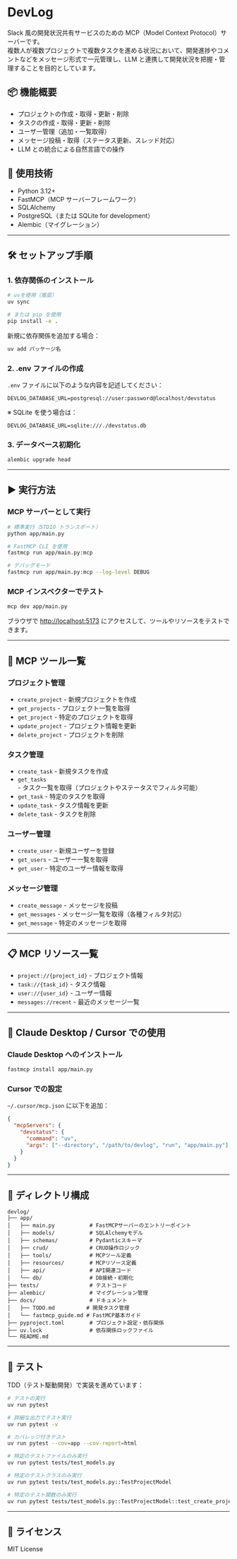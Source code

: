 # DevLog

Slack 風の開発状況共有サービスのための MCP（Model Context Protocol）サーバーです。  
複数人が複数プロジェクトで複数タスクを進める状況において、開発進捗やコメントなどをメッセージ形式で一元管理し、LLM と連携して開発状況を把握・管理することを目的としています。

## 📦 機能概要

- プロジェクトの作成・取得・更新・削除
- タスクの作成・取得・更新・削除
- ユーザー管理（追加・一覧取得）
- メッセージ投稿・取得（ステータス更新、スレッド対応）
- LLM との統合による自然言語での操作

## 🚀 使用技術

- Python 3.12+
- FastMCP（MCP サーバーフレームワーク）
- SQLAlchemy
- PostgreSQL（または SQLite for development）
- Alembic（マイグレーション）

---

## 🛠️ セットアップ手順

### 1. 依存関係のインストール

```bash
# uvを使用（推奨）
uv sync

# または pip を使用
pip install -e .
```

新規に依存関係を追加する場合：

```bash
uv add パッケージ名
```

### 2. .env ファイルの作成

`.env` ファイルに以下のような内容を記述してください：

```env
DEVLOG_DATABASE_URL=postgresql://user:password@localhost/devstatus
```

※ SQLite を使う場合は：

```env
DEVLOG_DATABASE_URL=sqlite:///./devstatus.db
```

### 3. データベース初期化

```bash
alembic upgrade head
```

---

## ▶️ 実行方法

### MCP サーバーとして実行

```bash
# 標準実行（STDIO トランスポート）
python app/main.py

# FastMCP CLI を使用
fastmcp run app/main.py:mcp

# デバッグモード
fastmcp run app/main.py:mcp --log-level DEBUG
```

### MCP インスペクターでテスト

```bash
mcp dev app/main.py
```

ブラウザで [http://localhost:5173](http://localhost:5173) にアクセスして、ツールやリソースをテストできます。

---

## 🔧 MCP ツール一覧

### プロジェクト管理

- `create_project` - 新規プロジェクトを作成
- `get_projects` - プロジェクト一覧を取得
- `get_project` - 特定のプロジェクトを取得
- `update_project` - プロジェクト情報を更新
- `delete_project` - プロジェクトを削除

### タスク管理

- `create_task` - 新規タスクを作成
- `get_tasks` - タスク一覧を取得（プロジェクトやステータスでフィルタ可能）
- `get_task` - 特定のタスクを取得
- `update_task` - タスク情報を更新
- `delete_task` - タスクを削除

### ユーザー管理

- `create_user` - 新規ユーザーを登録
- `get_users` - ユーザー一覧を取得
- `get_user` - 特定のユーザー情報を取得

### メッセージ管理

- `create_message` - メッセージを投稿
- `get_messages` - メッセージ一覧を取得（各種フィルタ対応）
- `get_message` - 特定のメッセージを取得

---

## 📋 MCP リソース一覧

- `project://{project_id}` - プロジェクト情報
- `task://{task_id}` - タスク情報
- `user://{user_id}` - ユーザー情報
- `messages://recent` - 最近のメッセージ一覧

---

## 🤖 Claude Desktop / Cursor での使用

### Claude Desktop へのインストール

```bash
fastmcp install app/main.py
```

### Cursor での設定

`~/.cursor/mcp.json` に以下を追加：

```json
{
  "mcpServers": {
    "devstatus": {
      "command": "uv",
      "args": ["--directory", "/path/to/devlog", "run", "app/main.py"]
    }
  }
}
```

---

## 📂 ディレクトリ構成

```
devlog/
├── app/
│   ├── main.py           # FastMCPサーバーのエントリーポイント
│   ├── models/           # SQLAlchemyモデル
│   ├── schemas/          # Pydanticスキーマ
│   ├── crud/             # CRUD操作ロジック
│   ├── tools/            # MCPツール定義
│   ├── resources/        # MCPリソース定義
│   ├── api/              # API関連コード
│   └── db/               # DB接続・初期化
├── tests/                # テストコード
├── alembic/              # マイグレーション管理
├── docs/                 # ドキュメント
│   ├── TODO.md          # 開発タスク管理
│   └── fastmcp_guide.md # FastMCP基本ガイド
├── pyproject.toml        # プロジェクト設定・依存関係
├── uv.lock               # 依存関係ロックファイル
└── README.md
```

---

## 🧪 テスト

TDD（テスト駆動開発）で実装を進めています：

```bash
# テストの実行
uv run pytest

# 詳細な出力でテスト実行
uv run pytest -v

# カバレッジ付きテスト
uv run pytest --cov=app --cov-report=html

# 特定のテストファイルのみ実行
uv run pytest tests/test_models.py

# 特定のテストクラスのみ実行
uv run pytest tests/test_models.py::TestProjectModel

# 特定のテスト関数のみ実行
uv run pytest tests/test_models.py::TestProjectModel::test_create_project_success
```

---

## 📝 ライセンス

MIT License
